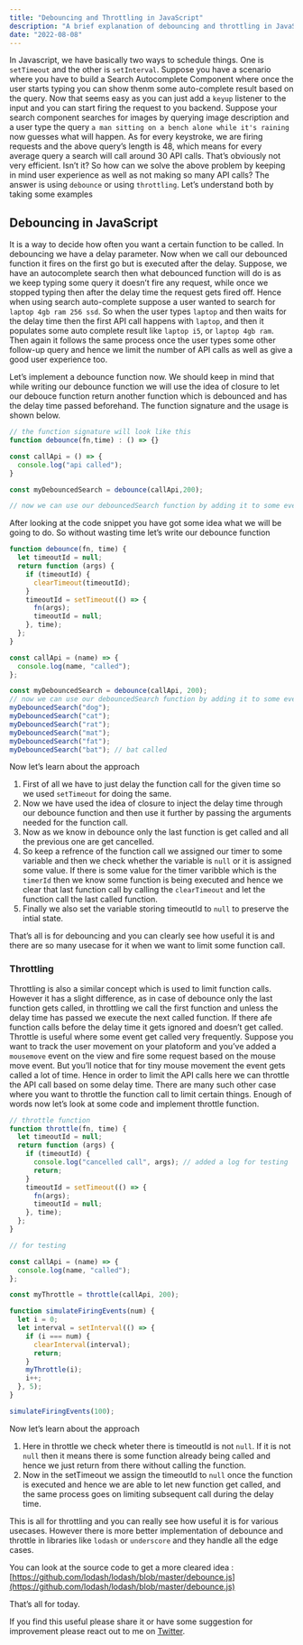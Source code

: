 ```yaml
---
title: "Debouncing and Throttling in JavaScript"
description: "A brief explanation of debouncing and throttling in JavaScript"
date: "2022-08-08"
---
```


In Javascript, we have basically two ways to schedule things. One is `setTimeout` and the other is `setInterval`. Suppose you have a scenario where you have to build a Search Autocomplete Component where once the user starts typing you can show thenm some auto-complete result based on the query. Now that seems easy as you can just add a `keyup` listener to the input and you can start firing the request to you backend. Suppose your search component searches for images by querying image description and a user type the query `a man sitting on a bench alone while it's raining` now guesses what will happen. As for every keystroke, we are firing requests and the above query’s length is 48, which means for every average query a search will call around 30 API calls. That’s obviously not very efficient. Isn’t it? So how can we solve the above problem by keeping in mind user experience as well as not making so many API calls? The answer is using `debounce` or using `throttling`. Let’s understand both by taking some examples

## Debouncing in JavaScript

It is a way to decide how often you want a certain function to be called. In debouncing we have a delay parameter. Now when we call our debounced function it fires on the first go but is executed after the delay. Suppose, we have an autocomplete search then what debounced function will do is as we keep typing some query it doesn’t fire any request, while once we stopped typing then after the delay time the request gets fired off. Hence when using search auto-complete suppose a user wanted to search for `laptop 4gb ram 256 ssd`. So when the user types `laptop` and then waits for the delay time then the first API call happens with `laptop`, and then it populates some auto complete result like `laptop i5`, or `laptop 4gb ram`. Then again it follows the same process once the user types some other follow-up query and hence we limit the number of API calls as well as give a good user experience too.

Let’s implement a debounce function now. We should keep in mind that while writing our debounce function we will use the idea of closure to let our debouce function return another function which is debounced and has the delay time passed beforehand. The function signature and the usage is shown below.

```jsx
// the function signature will look like this
function debounce(fn,time) : () => {}

const callApi = () => {
  console.log("api called");
}

const myDebouncedSearch = debounce(callApi,200);

// now we can use our debouncedSearch function by adding it to some event listener or stuff like that
```

After looking at the code snippet you have got some idea what we will be going to do. So without wasting time let’s write our debounce function

```jsx
function debounce(fn, time) {
  let timeoutId = null;
  return function (args) {
    if (timeoutId) {
      clearTimeout(timeoutId);
    }
    timeoutId = setTimeout(() => {
      fn(args);
      timeoutId = null;
    }, time);
  };
}

const callApi = (name) => {
  console.log(name, "called");
};

const myDebouncedSearch = debounce(callApi, 200);
// now we can use our debouncedSearch function by adding it to some event listener or stuff like that
myDebouncedSearch("dog");
myDebouncedSearch("cat");
myDebouncedSearch("rat");
myDebouncedSearch("mat");
myDebouncedSearch("fat");
myDebouncedSearch("bat"); // bat called
```

Now let’s learn about the approach

1. First of all we have to just delay the function call for the given time so we used `setTimeout` for doing the same.
2. Now we have used the idea of closure to inject the delay time through our debounce function and then use it further by passing the arguments needed for the function call.
3. Now as we know in debounce only the last function is get called and all the previous one are get cancelled.
4. So keep a refrence of the function call we assigned our timer to some variable and then we check whether the variable is `null` or it is assigned some value. If there is some value for the timer varibble which is the `timerId` then we know some function is being executed and hence we clear that last function call by calling the `clearTimeout` and let the function call the last called function.
5. Finally we also set the variable storing timeoutId to `null` to preserve the intial state.

That’s all is for debouncing and you can clearly see how useful it is and there are so many usecase for it when we want to limit some function call.

### Throttling

Throttling is also a similar concept which is used to limit function calls. However it has a slight difference, as in case of debounce only the last function gets called, in throttling we call the first function and unless the delay time has passed we execute the next called function. If there afe function calls before the delay time it gets ignored and doesn’t get called. Throttle is useful where some event get called very frequently. Suppose you want to track the user movement on your platoform and you’ve added a `mousemove` event on the view and fire some request based on the mouse move event. But you’ll notice that for tiny mouse movement the event gets called a lot of time. Hence in order to limit the API calls here we can throttle the API call based on some delay time. There are many such other case where you want to throttle the function call to limit certain things. Enough of words now let’s look at some code and implement throttle function.

```jsx
// throttle function
function throttle(fn, time) {
  let timeoutId = null;
  return function (args) {
    if (timeoutId) {
      console.log("cancelled call", args); // added a log for testing
      return;
    }
    timeoutId = setTimeout(() => {
      fn(args);
      timeoutId = null;
    }, time);
  };
}

// for testing

const callApi = (name) => {
  console.log(name, "called");
};

const myThrottle = throttle(callApi, 200);

function simulateFiringEvents(num) {
  let i = 0;
  let interval = setInterval(() => {
    if (i === num) {
      clearInterval(interval);
      return;
    }
    myThrottle(i);
    i++;
  }, 5);
}

simulateFiringEvents(100);
```

Now let’s learn about the approach

1. Here in throttle we check wheter there is timeoutId is not `null`. If it is not `null` then it means there is some function already being called and hence we just return from there without calling the function.
2. Now in the setTimeout we assign the timeoutId to `null` once the function is executed and hence we are able to let new function get called, and the same process goes on limiting subsequent call during the delay time.

This is all for throttling and you can really see how useful it is for various usecases. However there is more better implementation of debounce and throttle in libraries like `lodash` or `underscore` and they handle all the edge cases.

You can look at the source code to get a more cleared idea : [https://github.com/lodash/lodash/blob/master/debounce.js](https://github.com/lodash/lodash/blob/master/debounce.js)

That’s all for today.

If you find this useful please share it or have some suggestion for improvement please react out to me on [Twitter](https://twitter.com/MobashirFarhan).
